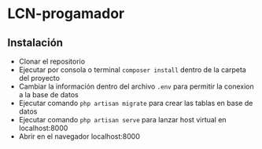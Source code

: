 # LCN-progamador
## Instalación
* Clonar el repositorio
* Ejecutar por consola o terminal `composer install` dentro de la carpeta del proyecto
* Cambiar la información dentro del archivo `.env` para permitir la conexion a la base de datos
* Ejecutar comando `php artisan migrate` para crear las tablas en base de datos
* Ejecutar comando `php artisan serve` para lanzar host virtual en localhost:8000
* Abrir en el navegador localhost:8000
